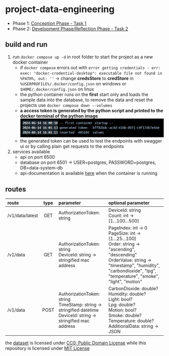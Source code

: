 # project-data-engineering

- Phase 1: [Conception Phase - Task 1](./Conception%20Phase%20-%20Task%201.pdf)
- Phase 2: [Development Phase/Reflection Phase - Task 2](./Development%20Phase%20-%20Reflection%20Phase%20-%20Task%201.pdf)

## build and run

1. run ``docker compose up -d`` in root folder to start the project as a new docker container
    - if ``docker compose`` errors out with ``error getting credentials - err: exec: "docker-credential-desktop": executable file not found in %PATH%, out: ''`` -> change **credsStore** to **credStore** in ``%USERPROFILE%/.docker/config.json`` on windows or ``$HOME/.docker/config.json`` on linux
    - the python container runs on the **first** start only and loads the sample data into the database, to remove the data and reset the projects use ``docker compose down --volumes``
    - **a access token is generated by the python script and printed to the docker terminal of the python image** \
    ![alt](./src/images/python_import_finished.png)
    - the generated token can be used to test the endpoints with swagger ui or by calling plain get requests to the endpoints
2. services available
    - api on port 6500
    - database on port 6501 -> USER=postgres, PASSWORD=postgres, DB=data-system-db
    - api-documentation is available [here](http://localhost:6500/swagger) when the container is running

## routes

| route | type | parameter | optional parameter |
|:---|:---:|:---|:---|
|/v1/data/latest|GET|AuthorizationToken: string|DeviceId: string<br>Count: int -> [1...100...500]|
|/v1/data|GET|AuthorizationToken: string<br>DeviceId: string -> stringified mac address|PageIndex: int -> 0<br>PageSize: int -> [1...25...100]<br>Order: string -> "ascending", "descending"<br>OrderValue: string -> "timestamp", "humidity", "carbondioxide", "lpg", "temperature", "smoke", "light", "motion"|
|/v1/data|POST|AuthorizationToken: string<br>TimeStamp: string -> stringified datetime<br>DeviceId: string -> stringified mac address|CarbonDioxide: double?<br>Humidity: double?<br>Light: bool?<br>Lpg: double?<br>Motion: bool?<br>Smoke: double?<br>Temperature: double?<br>AdditionalData: string -> JSON|

the [dataset](https://www.kaggle.com/datasets/garystafford/environmental-sensor-data-132k) is licensed under [CC0: Public Domain License](https://creativecommons.org/publicdomain/zero/1.0/) while this repository is licensed under [MIT License](./LICENSE)
